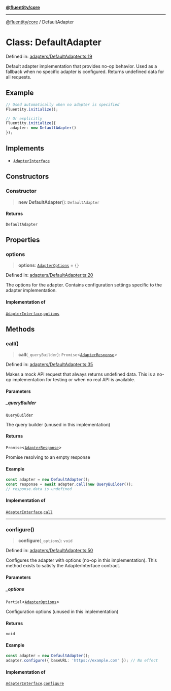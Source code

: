 [**@fluentity/core**](../README.md)

***

[@fluentity/core](../globals.md) / DefaultAdapter

# Class: DefaultAdapter

Defined in: [adapters/DefaultAdapter.ts:19](https://github.com/cedricpierre/fluentity-core/blob/b9e907b503f5d8cbc83b38cdb5626da057589278/src/adapters/DefaultAdapter.ts#L19)

Default adapter implementation that provides no-op behavior.
Used as a fallback when no specific adapter is configured.
Returns undefined data for all requests.

## Example

```typescript
// Used automatically when no adapter is specified
Fluentity.initialize();

// Or explicitly
Fluentity.initialize({
  adapter: new DefaultAdapter()
});
```

## Implements

- [`AdapterInterface`](../interfaces/AdapterInterface.md)

## Constructors

### Constructor

> **new DefaultAdapter**(): `DefaultAdapter`

#### Returns

`DefaultAdapter`

## Properties

### options

> **options**: [`AdapterOptions`](../interfaces/AdapterOptions.md) = `{}`

Defined in: [adapters/DefaultAdapter.ts:20](https://github.com/cedricpierre/fluentity-core/blob/b9e907b503f5d8cbc83b38cdb5626da057589278/src/adapters/DefaultAdapter.ts#L20)

The options for the adapter.
Contains configuration settings specific to the adapter implementation.

#### Implementation of

[`AdapterInterface`](../interfaces/AdapterInterface.md).[`options`](../interfaces/AdapterInterface.md#options)

## Methods

### call()

> **call**(`_queryBuilder`): `Promise`\<[`AdapterResponse`](../interfaces/AdapterResponse.md)\>

Defined in: [adapters/DefaultAdapter.ts:35](https://github.com/cedricpierre/fluentity-core/blob/b9e907b503f5d8cbc83b38cdb5626da057589278/src/adapters/DefaultAdapter.ts#L35)

Makes a mock API request that always returns undefined data.
This is a no-op implementation for testing or when no real API is available.

#### Parameters

##### \_queryBuilder

[`QueryBuilder`](QueryBuilder.md)

The query builder (unused in this implementation)

#### Returns

`Promise`\<[`AdapterResponse`](../interfaces/AdapterResponse.md)\>

Promise resolving to an empty response

#### Example

```typescript
const adapter = new DefaultAdapter();
const response = await adapter.call(new QueryBuilder());
// response.data is undefined
```

#### Implementation of

[`AdapterInterface`](../interfaces/AdapterInterface.md).[`call`](../interfaces/AdapterInterface.md#call)

***

### configure()

> **configure**(`_options`): `void`

Defined in: [adapters/DefaultAdapter.ts:50](https://github.com/cedricpierre/fluentity-core/blob/b9e907b503f5d8cbc83b38cdb5626da057589278/src/adapters/DefaultAdapter.ts#L50)

Configures the adapter with options (no-op in this implementation).
This method exists to satisfy the AdapterInterface contract.

#### Parameters

##### \_options

`Partial`\<[`AdapterOptions`](../interfaces/AdapterOptions.md)\>

Configuration options (unused in this implementation)

#### Returns

`void`

#### Example

```typescript
const adapter = new DefaultAdapter();
adapter.configure({ baseURL: 'https://example.com' }); // No effect
```

#### Implementation of

[`AdapterInterface`](../interfaces/AdapterInterface.md).[`configure`](../interfaces/AdapterInterface.md#configure)
